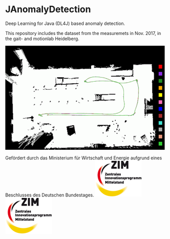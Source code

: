 # JAnomalyDetection
Deep Learning for Java (DL4J) based anomaly detection.

This repository includes the dataset from the measuremets in Nov. 2017, in the gait- and motionlab Heidelberg.

![Fig. 1](/images/parcours.png)

Gefördert durch das Ministerium für Wirtschaft und Energie aufgrund eines Beschlusses des Deutschen Bundestages.
![Fig. 1](/images/zimlogo.png) ![Fig. 1](/images/zimlogo.png)
